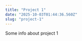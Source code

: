 ```yaml
---
title: "Project 1"
date: "2025-10-03T01:44:36.560Z"
slug: "project-1"
---
```



Some info about project 1

